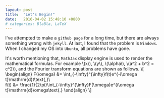 ```yaml
---
layout: post
title:  "Let's Begin!"
date:   2016-04-02 15:48:10 +0800
# categories: BlaBla, LaTeX
---
```

I've attempted to make a `github page` for a long time, but there are always something wrong with `jekyll`. At last, I found that the problem is `Windows`. When I changed my OS into `Ubuntu`, all problems have gone.

It's worth mentioning that, `MathJax` display engine is used to render the mathematical formulas. For example \\(x\\), \\(y\\), \\(\alpha\\), \\(a^2 + b^2 = c^2\\), and the Fourier transform equations are shown as follows.
\\[
    \begin{align}
        F(\omega) &= \int_{-\infty}^{\infty}f(t)e^{-i\omega t}\mathrm{d}t\text{,}\\\
        f(t) &= \frac{1}{2\pi}\int_{-\infty}^{\infty}F(\omega)e^{i\omega t}\mathrm{d}\omega\text{.}
    \end{align}
\\]
